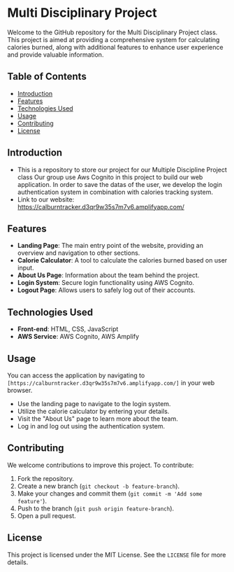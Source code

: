 
# Multi Disciplinary Project 

Welcome to the GitHub repository for the Multi Disciplinary Project class. This project is aimed at providing a comprehensive system for calculating calories burned, along with additional features to enhance user experience and provide valuable information.

## Table of Contents

- [Introduction](#introduction)
- [Features](#features)
- [Technologies Used](#technologies-used)
- [Usage](#usage)
- [Contributing](#contributing)
- [License](#license)


## Introduction
- This is a repository to store our project for our Multiple Discipline Project class 
Our group use Aws Cognito in this project to build our web application.
In order to save the datas of the user, we develop the login authentication system in combination with calories tracking system.
- Link to our website: https://calburntracker.d3qr9w35s7m7v6.amplifyapp.com/

## Features

- **Landing Page**: The main entry point of the website, providing an overview and navigation to other sections.
- **Calorie Calculator**: A tool to calculate the calories burned based on user input.
- **About Us Page**: Information about the team behind the project.
- **Login System**: Secure login functionality using AWS Cognito.
- **Logout Page**: Allows users to safely log out of their accounts.

## Technologies Used

- **Front-end**: HTML, CSS, JavaScript
- **AWS Service**: AWS Cognito, AWS Amplify 

## Usage

You can access the application by navigating to `[https://calburntracker.d3qr9w35s7m7v6.amplifyapp.com/]` in your web browser.

- Use the landing page to navigate to the login system.
- Utilize the calorie calculator by entering your details.
- Visit the "About Us" page to learn more about the team.
- Log in and log out using the authentication system.

## Contributing

We welcome contributions to improve this project. To contribute:

1. Fork the repository.
2. Create a new branch (`git checkout -b feature-branch`).
3. Make your changes and commit them (`git commit -m 'Add some feature'`).
4. Push to the branch (`git push origin feature-branch`).
5. Open a pull request.

## License

This project is licensed under the MIT License. See the `LICENSE` file for more details.

